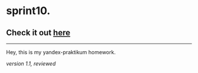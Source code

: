 # sprint10.  
## Check it out [here](https://abramsea.github.io/sprint10/)

---

Hey, this is my yandex-praktikum homework.

_version 1.1, reviewed_